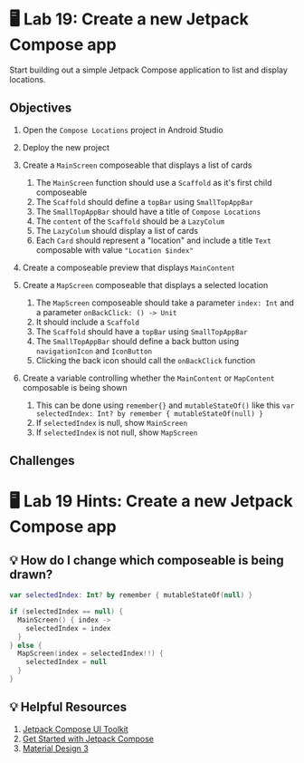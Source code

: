 # 🖥 Lab 19: Create a new Jetpack Compose app
Start building out a simple Jetpack Compose application to list and display locations.

## Objectives

1. Open the `Compose Locations` project in Android Studio

2. Deploy the new project

3. Create a `MainScreen` composeable that displays a list of cards
    1. The `MainScreen` function should use a `Scaffold` as it's first child composeable
    2. The `Scaffold` should define a `topBar` using `SmallTopAppBar`
    3. The `SmallTopAppBar` should have a title of `Compose Locations`
    4. The `content` of the `Scaffold` should be a `LazyColum`
    5. The `LazyColum` should display a list of cards
    6. Each `Card` should represent a "location" and include a title `Text` composable with value `"Location $index"`

4. Create a composeable preview that displays `MainContent`

5. Create a `MapScreen` composeable that displays a selected location
    1. The `MapScreen` composeable should take a parameter `index: Int` and a parameter `onBackClick: () -> Unit`
    2. It should include a `Scaffold`
    3. The `Scaffold` should have a `topBar` using `SmallTopAppBar`
    4. The `SmallTopAppBar` should define a back button using `navigationIcon` and `IconButton`
    5. Clicking the back icon should call the `onBackClick` function

6. Create a variable controlling whether the `MainContent` or `MapContent` composable is being shown
    1. This can be done using `remember{}` and `mutableStateOf()` like this `var selectedIndex: Int? by remember { mutableStateOf(null) }`
    2. If `selectedIndex` is null, show `MainScreen`
    3. If `selectedIndex` is not null, show `MapScreen`


## Challenges

# 🖥 Lab 19 Hints: Create a new Jetpack Compose app

## 💡 How do I change which composeable is being drawn?
```kotlin
var selectedIndex: Int? by remember { mutableStateOf(null) }

if (selectedIndex == null) {
  MainScreen() { index ->
    selectedIndex = index
  }
} else {
  MapScreen(index = selectedIndex!!) {
    selectedIndex = null
  }
}
```

## 💡 Helpful Resources
1. [Jetpack Compose UI Toolkit](https://developer.android.com/jetpack/compose)
2. [Get Started with Jetpack Compose](https://developer.android.com/jetpack/getting-started)
3. [Material Design 3](https://m3.material.io/)
